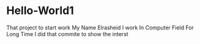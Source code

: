 # Hello-World1 
That project to start work 
My Name Elrasheid I work In Computer Field For Long Time
I did that commite to show the interst 
